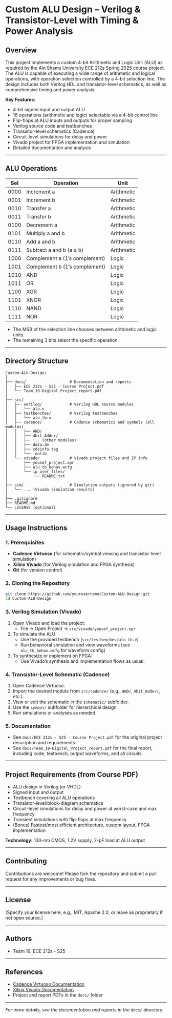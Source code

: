 # Custom ALU Design – Verilog & Transistor-Level with Timing & Power Analysis

## Overview

This project implements a custom 4-bit Arithmetic and Logic Unit (ALU) as required by the Ain Shams University ECE 212s Spring 2025 course project.  
The ALU is capable of executing a wide range of arithmetic and logical operations, with operation selection controlled by a 4-bit selection line. The design includes both Verilog HDL and transistor-level schematics, as well as comprehensive timing and power analysis.

**Key Features:**
- 4-bit signed input and output ALU
- 16 operations (arithmetic and logic) selectable via a 4-bit control line
- Flip-flops at ALU inputs and outputs for proper sampling
- Verilog source code and testbenches
- Transistor-level schematics (Cadence)
- Circuit-level simulations for delay and power
- Vivado project for FPGA implementation and simulation
- Detailed documentation and analysis

---

## ALU Operations

| Sel   | Operation                      | Unit       |
|-------|--------------------------------|------------|
| 0000  | Increment a                    | Arithmetic |
| 0001  | Increment b                    | Arithmetic |
| 0010  | Transfer a                     | Arithmetic |
| 0011  | Transfer b                     | Arithmetic |
| 0100  | Decrement a                    | Arithmetic |
| 0101  | Multiply a and b               | Arithmetic |
| 0110  | Add a and b                    | Arithmetic |
| 0111  | Subtract a and b (a ≥ b)       | Arithmetic |
| 1000  | Complement a (1’s complement)  | Logic      |
| 1001  | Complement b (1’s complement)  | Logic      |
| 1010  | AND                            | Logic      |
| 1011  | OR                             | Logic      |
| 1100  | XOR                            | Logic      |
| 1101  | XNOR                           | Logic      |
| 1110  | NAND                           | Logic      |
| 1111  | NOR                            | Logic      |

- The MSB of the selection line chooses between arithmetic and logic units.
- The remaining 3 bits select the specific operation.

---

## Directory Structure

```
Custom-ALU-Design/
│
├── docs/                   # Documentation and reports
│   ├── ECE 212s - S25 - Course Project.pdf
│   └── Team_19-Digital_Project_report.pdf
│
├── src/
│   ├── verilog/            # Verilog HDL source modules
│   │   └── alu.v
│   ├── testbenches/        # Verilog testbenches
│   │   └── alu_tb.v
│   ├── cadence/            # Cadence schematics and symbols (all modules)
│   │   ├── AND/
│   │   ├── 4bit_Adder/
│   │   ├── ... (other modules)
│   │   ├── data.dm
│   │   ├── cdsinfo.tag
│   │   └── .oalib
│   └── vivado/             # Vivado project files and IP info
│       ├── yousef_project.xpr
│       ├── alu_tb_behav.wcfg
│       └── ip_user_files/
│           └── README.txt
│
├── sim/                    # Simulation outputs (ignored by git)
│   └── ... (Vivado simulation results)
│
├── .gitignore
├── README.md
└── LICENSE (optional)
```

---

## Usage Instructions

### 1. Prerequisites

- **Cadence Virtuoso** (for schematic/symbol viewing and transistor-level simulation)
- **Xilinx Vivado** (for Verilog simulation and FPGA synthesis)
- **Git** (for version control)

### 2. Cloning the Repository

```sh
git clone https://github.com/yourusername/Custom-ALU-Design.git
cd Custom-ALU-Design
```

### 3. Verilog Simulation (Vivado)

1. Open Vivado and load the project:
    - File → Open Project → `src/vivado/yousef_project.xpr`
2. To simulate the ALU:
    - Use the provided testbench (`src/testbenches/alu_tb.v`)
    - Run behavioral simulation and view waveforms (see `alu_tb_behav.wcfg` for waveform config)
3. To synthesize or implement on FPGA:
    - Use Vivado’s synthesis and implementation flows as usual.

### 4. Transistor-Level Schematic (Cadence)

1. Open Cadence Virtuoso.
2. Import the desired module from `src/cadence/` (e.g., `AND/`, `4bit_Adder/`, etc.).
3. View or edit the schematic in the `schematic/` subfolder.
4. Use the `symbol/` subfolder for hierarchical design.
5. Run simulations or analyses as needed.

### 5. Documentation

- See `docs/ECE 212s - S25 - Course Project.pdf` for the original project description and requirements.
- See `docs/Team_19-Digital_Project_report.pdf` for the final report, including code, testbench, output waveforms, and all circuits.

---

## Project Requirements (from Course PDF)

- ALU design in Verilog (or VHDL)
- Signed input and output
- Testbench covering all ALU operations
- Transistor-level/block-diagram schematics
- Circuit-level simulations for delay and power at worst-case and max frequency
- Transient simulations with flip-flops at max frequency
- (Bonus) Fastest/most efficient architecture, custom layout, FPGA implementation

**Technology:** 130-nm CMOS, 1.2V supply, 2-pF load at ALU output

---

## Contributing

Contributions are welcome! Please fork the repository and submit a pull request for any improvements or bug fixes.

---

## License

[Specify your license here, e.g., MIT, Apache 2.0, or leave as proprietary if not open source.]

---

## Authors

- Team 19, ECE 212s - S25

---

## References

- [Cadence Virtuoso Documentation](https://www.cadence.com/)
- [Xilinx Vivado Documentation](https://www.xilinx.com/products/design-tools/vivado.html)
- Project and report PDFs in the `docs/` folder

---

*For more details, see the documentation and reports in the `docs/` directory.* 